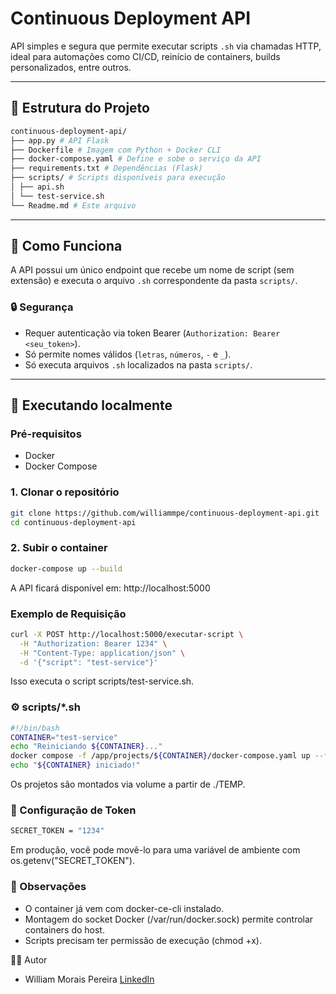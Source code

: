# Continuous Deployment API

API simples e segura que permite executar scripts `.sh` via chamadas HTTP, ideal para automações como CI/CD, reinício de containers, builds personalizados, entre outros.

---

## 📂 Estrutura do Projeto
```bash
continuous-deployment-api/
├── app.py # API Flask
├── Dockerfile # Imagem com Python + Docker CLI
├── docker-compose.yaml # Define e sobe o serviço da API
├── requirements.txt # Dependências (Flask)
├── scripts/ # Scripts disponíveis para execução
│ ├── api.sh
│ └── test-service.sh
└── Readme.md # Este arquivo
```
---

## 🚀 Como Funciona

A API possui um único endpoint que recebe um nome de script (sem extensão) e executa o arquivo `.sh` correspondente da pasta `scripts/`.

### 🔒 Segurança

- Requer autenticação via token Bearer (`Authorization: Bearer <seu_token>`).
- Só permite nomes válidos (`letras`, `números`, `-` e `_`).
- Só executa arquivos `.sh` localizados na pasta `scripts/`.

---

## 🧪 Executando localmente

### Pré-requisitos

- Docker
- Docker Compose

### 1. Clonar o repositório

```bash
git clone https://github.com/williammpe/continuous-deployment-api.git
cd continuous-deployment-api
```

### 2. Subir o container

```bash
docker-compose up --build
```

A API ficará disponível em: http://localhost:5000


### Exemplo de Requisição

```bash
curl -X POST http://localhost:5000/executar-script \
  -H "Authorization: Bearer 1234" \
  -H "Content-Type: application/json" \
  -d '{"script": "test-service"}'
```

Isso executa o script scripts/test-service.sh.

### ⚙️ scripts/*.sh

```bash
#!/bin/bash
CONTAINER="test-service"
echo "Reiniciando ${CONTAINER}..."
docker compose -f /app/projects/${CONTAINER}/docker-compose.yaml up --force-recreate --no-deps -d
echo "${CONTAINER} iniciado!"
```

Os projetos são montados via volume a partir de ./TEMP.

### 🔐 Configuração de Token

```bash
SECRET_TOKEN = "1234"
```

Em produção, você pode movê-lo para uma variável de ambiente com os.getenv("SECRET_TOKEN").

### 📌 Observações

- O container já vem com docker-ce-cli instalado.
- Montagem do socket Docker (/var/run/docker.sock) permite controlar containers do host.
- Scripts precisam ter permissão de execução (chmod +x).

👨‍💻 Autor
- William Morais Pereira
[LinkedIn](https://www.linkedin.com/in/william-morais-pereira/)